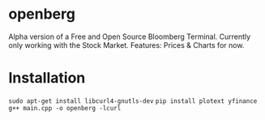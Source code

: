 # openberg
Alpha version of a Free and Open Source Bloomberg Terminal. Currently only working with the Stock Market. Features: Prices & Charts for now.

# Installation

``sudo apt-get install libcurl4-gnutls-dev``
``pip install plotext yfinance``
``g++ main.cpp -o openberg -lcurl``
